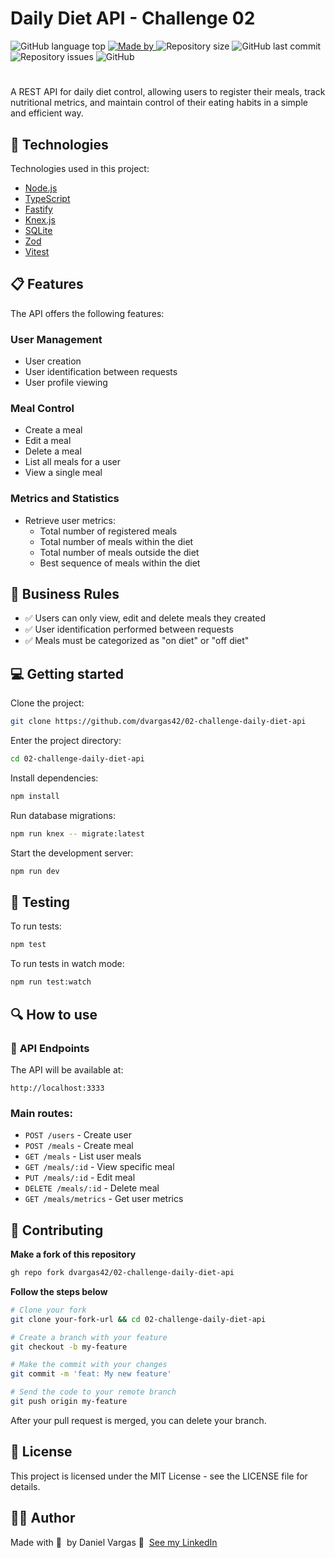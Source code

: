 # Daily Diet API - Challenge 02

![GitHub language top](https://img.shields.io/github/languages/top/dvargas42/02-challenge-daily-diet-api?color=%23177edf)
<a href="https://www.linkedin.com/in/daniel-santos-040983ab/" target="_blank" rel="noopener noreferrer">
![Made by](https://img.shields.io/badge/made%20by-daniel%20vargas-%23177edf)
</a>
![Repository size](https://img.shields.io/github/repo-size/dvargas42/02-challenge-daily-diet-api?color=%23177edf)
![GitHub last commit](https://img.shields.io/github/last-commit/dvargas42/02-challenge-daily-diet-api?color=%23177edf)
![Repository issues](https://img.shields.io/github/issues/dvargas42/02-challenge-daily-diet-api?color=%23177edf)
![GitHub](https://img.shields.io/github/license/dvargas42/02-challenge-daily-diet-api?color=%23177edf)

# 

A REST API for daily diet control, allowing users to register their meals, track nutritional metrics, and maintain control of their eating habits in a simple and efficient way.

## 🚀 Technologies

Technologies used in this project:

- [Node.js](https://nodejs.org/)
- [TypeScript](https://www.typescriptlang.org/)
- [Fastify](https://www.fastify.io/)
- [Knex.js](https://knexjs.org/)
- [SQLite](https://www.sqlite.org/)
- [Zod](https://zod.dev/)
- [Vitest](https://vitest.dev/)

## 📋 Features

The API offers the following features:

### **User Management**
- User creation
- User identification between requests
- User profile viewing

### **Meal Control**
- Create a meal
- Edit a meal
- Delete a meal
- List all meals for a user
- View a single meal

### **Metrics and Statistics**
- Retrieve user metrics:
  - Total number of registered meals
  - Total number of meals within the diet
  - Total number of meals outside the diet
  - Best sequence of meals within the diet

## 🔧 Business Rules

- ✅ Users can only view, edit and delete meals they created
- ✅ User identification performed between requests
- ✅ Meals must be categorized as "on diet" or "off diet"

## 💻 Getting started

Clone the project:

```bash
git clone https://github.com/dvargas42/02-challenge-daily-diet-api
```

Enter the project directory:

```bash
cd 02-challenge-daily-diet-api
```

Install dependencies:

```bash
npm install
```

Run database migrations:

```bash
npm run knex -- migrate:latest
```

Start the development server:

```bash
npm run dev
```

## 🧪 Testing

To run tests:

```bash
npm test
```

To run tests in watch mode:

```bash
npm run test:watch
```

## 🔍 How to use

### 📡 **API Endpoints**

The API will be available at:

```
http://localhost:3333
```

### **Main routes:**

- `POST /users` - Create user
- `POST /meals` - Create meal
- `GET /meals` - List user meals
- `GET /meals/:id` - View specific meal
- `PUT /meals/:id` - Edit meal
- `DELETE /meals/:id` - Delete meal
- `GET /meals/metrics` - Get user metrics

## 🤝 Contributing

**Make a fork of this repository**

```bash
gh repo fork dvargas42/02-challenge-daily-diet-api
```

**Follow the steps below**

```bash
# Clone your fork
git clone your-fork-url && cd 02-challenge-daily-diet-api

# Create a branch with your feature
git checkout -b my-feature

# Make the commit with your changes
git commit -m 'feat: My new feature'

# Send the code to your remote branch
git push origin my-feature
```

After your pull request is merged, you can delete your branch.

## 📝 License

This project is licensed under the MIT License - see the LICENSE file for details.

## 💇🏼 Author

Made with 💜 &nbsp;by Daniel Vargas 👋 &nbsp;[See my LinkedIn](https://www.linkedin.com/in/daniel-santos-040983ab/)
